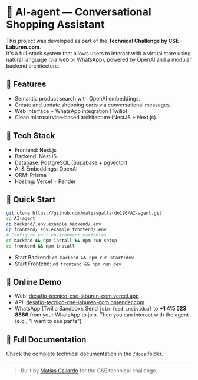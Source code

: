 # 🤖 AI-agent — Conversational Shopping Assistant

This project was developed as part of the **Technical Challenge by CSE - Laburen.com**.  
It's a full-stack system that allows users to interact with a virtual store using natural language (via web or WhatsApp), powered by OpenAI and a modular backend architecture.

## 🚀 Features

- Semantic product search with OpenAI embeddings.
- Create and update shopping carts via conversational messages.
- Web interface + WhatsApp integration (Twilio).
- Clean microservice-based architecture (NestJS + Next.js).

## 🧱 Tech Stack

- Frontend: Next.js
- Backend: NestJS
- Database: PostgreSQL (Supabase + pgvector)
- AI & Embeddings: OpenAI
- ORM: Prisma
- Hosting: Vercel + Render

## 🔧 Quick Start

```bash
git clone https://github.com/matiasgallardo196/AI-agent.git
cd AI-agent
cp backend/.env.example backend/.env
cp frontend/.env.example frontend/.env
# Configure your environment variables
cd backend && npm install && npm run setup
cd frontend && npm install
```

- Start Backend: `cd backend && npm run start:dev`
- Start Frontend: `cd frontend && npm run dev`

## 📲 Online Demo

- Web: [desafio-tecnico-cse-laburen-com.vercel.app](https://desafio-tecnico-cse-laburen-com.vercel.app)
- API: [desafio-tecnico-cse-laburen-com.onrender.com](https://desafio-tecnico-cse-laburen-com.onrender.com)
- WhatsApp (Twilio Sandbox): Send `join feed-individual` to **+1 415 523 8886** from your WhatsApp to join. Then you can interact with the agent (e.g., "I want to see pants").

## 📄 Full Documentation

Check the complete technical documentation in the [`/docs`](./docs/conceptual.md) folder.

---

> Built by [Matías Gallardo](https://github.com/matiasgallardo196) for the CSE technical challenge.

